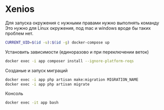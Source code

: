 # Xenios


Для запуска окружения с нужными правами нужно выполнять команду
Это нужно для Linux окружения, под mac и windows вроде бы таких проблем нет.

```bash 
CURRENT_UID=$(id -u):$(id -g) docker-compose up
```

Установить зависимости (единоразово и при переключении веток)
```bash 
docker exec -i app composer install --ignore-platform-reqs
```

Созданые и запуск миграций
```bash
docker exec -i app php artisan make:migration MIGRATION_NAME 
docker exec -i app php artisan migrate
```

Консоль
```bash
docker exec -it app bash
```
